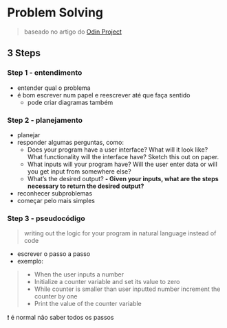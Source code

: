 # Problem Solving

> baseado no artigo do [Odin Project](https://www.theodinproject.com/lessons/foundations-problem-solving)

## 3 Steps

### Step 1 - entendimento

- entender qual o problema
- é bom escrever num papel e reescrever até que faça sentido
    - pode criar diagramas também

### Step 2 - planejamento

- planejar
- responder algumas perguntas, como:
    - Does your program have a user interface? What will it look like? What functionality will the interface have? Sketch this out on paper.
    - What inputs will your program have? Will the user enter data or will you get input from somewhere else?
    - What’s the desired output?
    **- Given your inputs, what are the steps necessary to return the desired output?**
- reconhecer subproblemas
- começar pelo mais simples


### Step 3 - pseudocódigo

> writing out the logic for your program in natural language instead of code

- escrever o passo a passo
- exemplo:

> - When the user inputs a number
> - Initialize a counter variable and set its value to zero
> - While counter is smaller than user inputted number increment the counter by one
> - Print the value of the counter variable

❗ é normal não saber todos os passos

